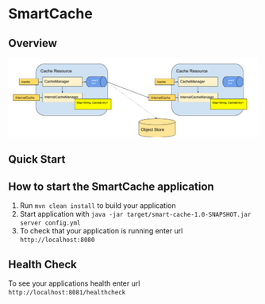 # SmartCache

## Overview

![Smart cache overview](Cache.png)

## Quick Start

How to start the SmartCache application
---

1. Run `mvn clean install` to build your application
1. Start application with `java -jar target/smart-cache-1.0-SNAPSHOT.jar server config.yml`
1. To check that your application is running enter url `http://localhost:8080`

Health Check
---

To see your applications health enter url `http://localhost:8081/healthcheck`
